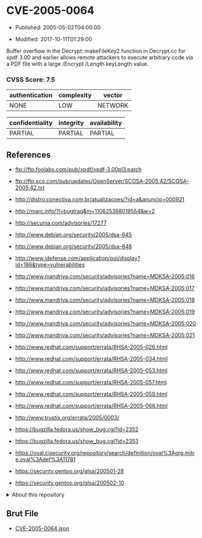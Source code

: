 # CVE-2005-0064

- Published: 2005-05-02T04:00:00

- Modified: 2017-10-11T01:29:00

Buffer overflow in the Decrypt::makeFileKey2 function in Decrypt.cc for xpdf 3.00 and earlier allows remote attackers to execute arbitrary code via a PDF file with a large /Encrypt /Length keyLength value.

### CVSS Score: **7.5**

| authentication | complexity | vector |
| --- | --- | --- |
| NONE | LOW | NETWORK |

| confidentiality | integrity | availability |
| --- | --- | --- |
| PARTIAL | PARTIAL | PARTIAL |

## References

* ftp://ftp.foolabs.com/pub/xpdf/xpdf-3.00pl3.patch

* ftp://ftp.sco.com/pub/updates/OpenServer/SCOSA-2005.42/SCOSA-2005.42.txt

* http://distro.conectiva.com.br/atualizacoes/?id=a&anuncio=000921

* http://marc.info/?l=bugtraq&m=110625368019554&w=2

* http://secunia.com/advisories/17277

* http://www.debian.org/security/2005/dsa-645

* http://www.debian.org/security/2005/dsa-648

* http://www.idefense.com/application/poi/display?id=186&type=vulnerabilities

* http://www.mandriva.com/security/advisories?name=MDKSA-2005:016

* http://www.mandriva.com/security/advisories?name=MDKSA-2005:017

* http://www.mandriva.com/security/advisories?name=MDKSA-2005:018

* http://www.mandriva.com/security/advisories?name=MDKSA-2005:019

* http://www.mandriva.com/security/advisories?name=MDKSA-2005:020

* http://www.mandriva.com/security/advisories?name=MDKSA-2005:021

* http://www.redhat.com/support/errata/RHSA-2005-026.html

* http://www.redhat.com/support/errata/RHSA-2005-034.html

* http://www.redhat.com/support/errata/RHSA-2005-053.html

* http://www.redhat.com/support/errata/RHSA-2005-057.html

* http://www.redhat.com/support/errata/RHSA-2005-059.html

* http://www.redhat.com/support/errata/RHSA-2005-066.html

* http://www.trustix.org/errata/2005/0003/

* https://bugzilla.fedora.us/show_bug.cgi?id=2352

* https://bugzilla.fedora.us/show_bug.cgi?id=2353

* https://oval.cisecurity.org/repository/search/definition/oval%3Aorg.mitre.oval%3Adef%3A11781

* https://security.gentoo.org/glsa/200501-28

* https://security.gentoo.org/glsa/200502-10

<details>
<summary>About this repository</summary> 

  This repository is part of the project [Live Hack CVE](https://github.com/Live-Hack-CVE). Main website can be found [www.live-hack.org](https://www.live-hack.org) 
  
  Made by [Sn0wAlice](https://github.com/Sn0wAlice) for the people that care about security and need to have a feed of the latest CVEs. Hope you enjoy it, don't forget to star the repo and follow me on [Twitter](https://twitter.com/Sn0wAlice) and [Github](https://github.com/Sn0wAlice). And that is my [personnal website](https://www.alice-snow.me/)

  - [Home Page](https://github.com/Live-Hack-CVE)
  - [Framework](https://github.com/Live-Hack-CVE/cve-framework)
  - [CVE database](https://github.com/Live-Hack-CVE/full_database)
  - [Changelog](https://github.com/Live-Hack-CVE/Changelog)
</details>

## Brut File

* [CVE-2005-0064.json](https://raw.githubusercontent.com/Live-Hack-CVE/full_database/main/cves/2005/CVE-2005-0064.json)

